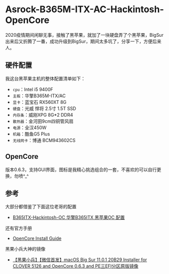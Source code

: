 # Asrock-B365M-ITX-AC-Hackintosh-OpenCore

2020疫情期间闲聊无事，接触了黑苹果，就加了一块硬盘弄了个黑苹果，BigSur出来后又折腾了一番，成功升级到BigSur，期间太多坑了，分享一下，方便后来人。
## 硬件配置
我这台黑苹果主机的整体配置清单如下：

- `cpu`：Intel i5 9400F
- `主板`：华擎B365M-ITX/AC
- `显卡`：蓝宝石 RX560XT 8G
- `硬盘`：光威 悍将 2.5寸 1.5T SSD 
- `内存条`：威刚XPG 8G*2 DDR4
- `散热器`：金河田9cm四铜管风扇
- `电源`：全汉450W
- `机箱`：酷鱼G5 Plus
- `无线网卡`：博通 BCM943602CS

## OpenCore
版本0.6.3，支持GUI界面，图标是我精心挑选组合的一套，不喜欢的可以自行更换，勿喷^_^

## 参考
大部分都借鉴了下面这位老哥的配置
- [B365ITX-Hackintosh-OC 华擎B365ITX 黑苹果OC 配置](https://github.com/Good0007/B365ITX-Hackintosh-OC)

还有官方手册
- [OpenCore Install Guide](https://dortania.github.io/OpenCore-Install-Guide/prerequisites.html)

黑果小兵大神的镜像
- [【黑果小兵】【微信首发】macOS Big Sur 11.0.1 20B29 Installer for CLOVER 5126 and OpenCore 0.6.3 and PE三EFI分区原版镜像](https://blog.daliansky.net/macOS-BigSur-11.0.1-20B29-Release-version-with-Clover-5126-and-OC-0.6.3-and-PE-original-image.html)
